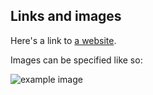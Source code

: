 ## Links and images

Here's a link to [a website](http://foo.bar).

Images can be specified like so:

![example image](https://www.simplek12.com/wp-content/uploads/2015/07/shutterstock_173128658.jpg "An exemplary image")

